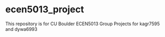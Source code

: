 # ecen5013_project
This repository is for CU Boulder ECEN5013 Group Projects for kagr7595 and dywa6993
